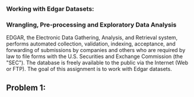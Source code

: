 ### Working	with Edgar Datasets:

### Wrangling,	Pre-processing	and	Exploratory	Data	Analysis
EDGAR, the Electronic Data Gathering, Analysis, and Retrieval system, performs automated collection, validation, indexing, acceptance, and forwarding of submissions by companies and others who are required by law to file forms with the U.S. Securities and Exchange Commission (the "SEC"). The database is freely available to the public via the Internet (Web or FTP). The goal of this assignment is to work with Edgar datasets.

## Problem 1:
